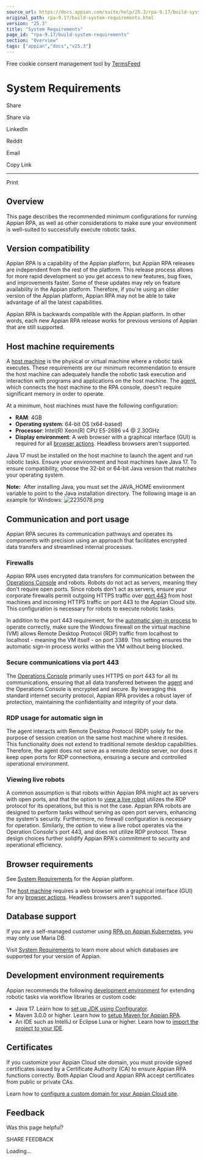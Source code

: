 ```yaml
---
source_url: https://docs.appian.com/suite/help/25.3/rpa-9.17/build-system-requirements.html
original_path: rpa-9.17/build-system-requirements.html
version: "25.3"
title: "System Requirements"
page_id: "rpa-9.17/build-system-requirements"
section: "Overview"
tags: ["appian","docs","v25.3"]
---
```



Free cookie consent management tool by [TermsFeed](https://www.termsfeed.com/)

# System Requirements

Share

Share via

LinkedIn

Reddit

Email

Copy Link

* * *

Print

## Overview

This page describes the recommended minimum configurations for running Appian RPA, as well as other considerations to make sure your environment is well-suited to successfully execute robotic tasks.

## Version compatibility

Appian RPA is a capability of the Appian platform, but Appian RPA releases are independent from the rest of the platform. This release process allows for more rapid development so you get access to new features, bug fixes, and improvements faster. Some of these updates may rely on feature availability in the Appian platform. Therefore, if you're using an older version of the Appian platform, Appian RPA may not be able to take advantage of all the latest capabilities.

Appian RPA is backwards compatible with the Appian platform. In other words, each new Appian RPA release works for previous versions of Appian that are still supported.

## Host machine requirements

A [host machine](robots.html) is the physical or virtual machine where a robotic task executes. These requirements are our minimum recommendation to ensure the host machine can adequately handle the robotic task execution and interaction with programs and applications on the host machine. The [agent](agents.html), which connects the host machine to the RPA console, doesn't require significant memory in order to operate.

At a minimum, host machines must have the following configuration:

-   **RAM**: 4GB
-   **Operating system**: 64-bit OS (x64-based)
-   **Processor**: Intel(R) Xeon(R) CPU E5-2686 v4 @ 2.30GHz
-   **Display environment**: A web browser with a graphical interface (GUI) is required for all [browser actions](actions-browser.html). Headless browsers aren't supported.

Java 17 must be installed on the host machine to launch the agent and run robotic tasks. Ensure your environment and host machines have Java 17. To ensure compatibility, choose the 32-bit or 64-bit Java version that matches your operating system.

**Note:**  After installing Java, you must set the JAVA\_HOME environment variable to point to the Java installation directory. The following image is an example for Windows: ![2235078.png](images/2235078.png)

## Communication and port usage

Appian RPA secures its communication pathways and operates its components with precision using an approach that facilitates encrypted data transfers and streamlined internal processes.

### Firewalls

Appian RPA uses encrypted data transfers for communication between the [Operations Console](manage-robots.html) and robots. Robots do not act as servers, meaning they don't require open ports. Since robots don't act as servers, ensure your corporate firewalls permit outgoing HTTPS traffic over [port 443](#secure-communications-via-port-443) from host machines and incoming HTTPS traffic on port 443 to the Appian Cloud site. This configuration is necessary for robots to execute robotic tasks.

In addition to the port 443 requirement, for the [automatic sign-in process](#rdp-usage-for-automatic-sign-in) to operate correctly, make sure the Windows firewall on the virtual machine (VM) allows Remote Desktop Protocol (RDP) traffic from localhost to localhost - meaning the VM itself - on port 3389. This setting ensures the automatic sign-in process works within the VM without being blocked.

### Secure communications via port 443

The [Operations Console](manage-robots.html) primarily uses HTTPS on port 443 for all its communications, ensuring that all data transferred between the [agent](agents.html) and the Operations Console is encrypted and secure. By leveraging this standard internet security protocol, Appian RPA provides a robust layer of protection, maintaining the confidentiality and integrity of your data.

### RDP usage for automatic sign in

The agent interacts with Remote Desktop Protocol (RDP) solely for the purpose of session creation on the same host machine where it resides. This functionality does not extend to traditional remote desktop capabilities. Therefore, the agent does not serve as a remote desktop server, nor does it keep open ports for RDP connections, ensuring a secure and controlled operational environment.

### Viewing live robots

A common assumption is that robots within Appian RPA might act as servers with open ports, and that the option to [view a live robot](manage-robots.html#view-a-live-robot) utilizes the RDP protocol for its operations, but this is not the case. Appian RPA robots are designed to perform tasks without serving as open port servers, enhancing the system's security. Furthermore, no firewall configuration is necessary for operation. Similarly, the option to view a live robot operates via the Operation Console's port 443, and does not utilize RDP protocol. These design choices further solidify Appian RPA's commitment to security and operational efficiency.

## Browser requirements

See [System Requirements](../System_Requirements.html#appian-feature-support-by-browser) for the Appian platform.

The [host machine](#host-machine-requirements) requires a web browser with a graphical interface (GUI) for any [browser actions](actions-browser.html). Headless browsers aren't supported.

## Database support

If you are a self-managed customer using [RPA on Appian Kubernetes](self-managed-rpa-on-kubernetes.html), you may only use Maria DB.

Visit [System Requirements](../System_Requirements.html#databases) to learn more about which databases are supported for your version of Appian.

## Development environment requirements

Appian recommends the following [development environment](development-environment-overview.html) for extending robotic tasks via workflow libraries or custom code:

-   Java 17. Learn how to [set up JDK using Configurator](configurator.html).
-   Maven 3.0.0 or higher. Learn how to [setup Maven for Appian RPA](maven-setup.html).
-   An IDE such as IntelliJ or Eclipse Luna or higher. Learn how to [import the project to your IDE](IDE-setup.html).

## Certificates

If you customize your Appian Cloud site domain, you must provide signed certificates issued by a Certificate Authority (CA) to ensure Appian RPA functions correctly. Both Appian Cloud and Appian RPA accept certificates from public or private CAs.

Learn how to [configure a custom domain for your Appian Cloud site](../Using_a_Custom_Domain_in_Appian_Cloud.html).

## Feedback

Was this page helpful?

SHARE FEEDBACK

Loading...